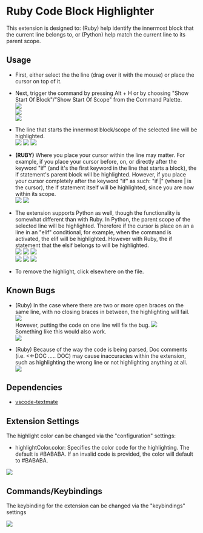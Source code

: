 # Ruby Code Block Highlighter

This extension is designed to: (Ruby) help identify the innermost block that the current line belongs to, or (Python) help match the current line to its parent scope.

## Usage

* First, either select the the line (drag over it with the mouse) or place the cursor on top of it.
* Next, trigger the command by pressing Alt + H or by choosing "Show Start Of Block"/"Show Start Of Scope" from the Command Palette.  
![](./images/example_highlighting.png)  
![](./images/command_selection_ruby.png)  
![](./images/command_selection_python.png)  
  
* The line that starts the innermost block/scope of the selected line will be highlighted.  
![](./images/example_highlighting_1.png) ![](./images/example_highlighting_2.png) ![](./images/example_highlighting_3.png)  
  
* **(RUBY)** Where you place your cursor within the line may matter. For example, if you place your cursor before, on, or directly after the keyword "if" (and it's the first keyword in the line that starts a block), the if statement's parent block will be highlighted. However, if you place your cursor completely after the keyword "if" as such: "if |" (where | is the cursor), the if statement itself will be highlighted, since you are now within its scope.  
![](./images/ruby_scope_change_example_1.png) ![](./images/ruby_scope_change_example_2.png)  
  
* The extension supports Python as well, though the functionality is somewhat different than with Ruby. In Python, the parent scope of the selected line will be highlighted. Therefore if the cursor is place on an a line in an "elif" conditional, for example, when the command is activated, the elif will be highlighted. However with Ruby, the if statement that the elsif belongs to will be highlighted.  
![](./images/python_example_1.png) ![](./images/python_example_2.png) ![](./images/python_example_3.png)  
![](./images/python_example_4.png) ![](./images/python_example_5.png) ![](./images/python_example_6.png)  
  
* To remove the highlight, click elsewhere on the file.  
  
## Known Bugs

* (Ruby) In the case where there are two or more open braces on the same line, with no closing braces in between, the highlighting will fail.  
![](./images/error_producing_code.png)  
However, putting the code on one line will fix the bug. 
![](./images/error_fix.png)  
Something like this would also work.  
![](./images/error_fix_2.png)  
  
* (Ruby) Because of the way the code is being parsed, Doc comments (i.e. <<-DOC ..... DOC) may cause inaccuracies within the extension, such as highlighting the wrong line or not highlighting anything at all.  
![](./images/doc_comments_error_example.png)  

## Dependencies

* [vscode-textmate](https://github.com/Microsoft/vscode-textmate)

## Extension Settings

The highlight color can be changed via the "configuration" settings:

* highlightColor.color: Specifies the color code for the highlighting. The default is #BABABA. If an invalid code is provided, the color will default to #BABABA.
  
![](./images/configurations.png)

## Commands/Keybindings

The keybinding for the extension can be changed via the "keybindings" settings  
  
![](./images/commands_and_keybindings.png)  

